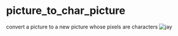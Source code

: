 # picture_to_char_picture
convert a picture to a new picture whose pixels are characters
![jay](./jay.png)
